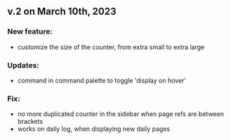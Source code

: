 ## v.2 on March 10th, 2023
### New feature:
  - customize the size of the counter, from extra small to extra large

### Updates:
  - command in command palette to toggle 'display on hover'
  
### Fix:
  - no more duplicated counter in the sidebar when page refs are between brackets
  - works on daily log, when displaying new daily pages
